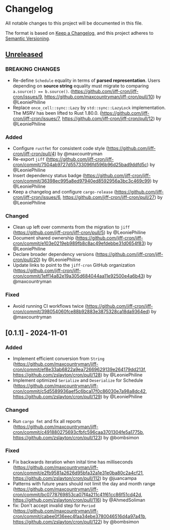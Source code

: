 # Changelog

All notable changes to this project will be documented in this file.

The format is based on [Keep a Changelog](https://keepachangelog.com/en/1.0.0/),
and this project adheres to [Semantic Versioning](https://semver.org/spec/v2.0.0.html).

<!-- next-header -->

## [Unreleased] <!-- release-date -->

### BREAKING CHANGES

- Re-define `Schedule` equality in terms of **parsed representation**.
  Users depending on **source string** equality must migrate to comparing `a.source() == b.source()`. (https://github.com/jiff-cron/jiff-cron/issues/9, https://github.com/maxcountryman/jiff-cron/pull/10) by @LeoniePhiline
- Replace `once_cell::sync::Lazy` by `std::sync::LazyLock` implementation.
  The MSRV has been lifted to Rust 1.80.0. (https://github.com/jiff-cron/jiff-cron/issues/7, https://github.com/jiff-cron/jiff-cron/pull/12) by @LeoniePhiline

### Added

- Configure `rustfmt` for consistent code style (https://github.com/jiff-cron/jiff-cron/pull/4) by @maxcountryman
- Re-export `jiff` (https://github.com/jiff-cron/jiff-cron/commit/7504ab9727d55733096fd596b96d25bad9ddfd5c) by @LeoniePhiline
- Insert dependency status badge (https://github.com/jiff-cron/jiff-cron/commit/36398ec995a8ed97940ed8592956a3bc3c469c99) by @LeoniePhiline
- Keep a changelog and configure `cargo-release` (https://github.com/jiff-cron/jiff-cron/issues/6, https://github.com/jiff-cron/jiff-cron/pull/27) by @LeoniePhiline

### Changed

- Clean up left over comments from the migration to `jiff` (https://github.com/jiff-cron/jiff-cron/pull/5) by @LeoniePhiline
- Document shared ownership (https://github.com/jiff-cron/jiff-cron/commit/e103e0219eb989fb8c8ac49efdebbe31d0654f83) by @LeoniePhiline
- Declare broader dependency versions (https://github.com/jiff-cron/jiff-cron/pull/20) by @LeoniePhiline
- Update links to point to the `jiff-cron` GitHub organization (https://github.com/jiff-cron/jiff-cron/commit/1eff14a82e19a305d684044aa11e92500e4a6b43) by @maxcountryman

### Fixed

- Avoid running CI workflows twice (https://github.com/jiff-cron/jiff-cron/commit/398054060fce88b92883e3875328ca18da9364ed) by @maxcountryman

## [0.1.1] - 2024-11-01

### Added

- Implement efficient conversion from `String` (https://github.com/maxcountryman/jiff-cron/commit/ef8e33ab6822a9ea72669629139e264179dd213f, https://github.com/zslayton/cron/pull/128) by @LeoniePhiline
- Implement optimized `Serialize` and `Deserialize` for Schedule (https://github.com/maxcountryman/jiff-cron/commit/c5d5589936aef5c6bca17f0c86030e7a98a8dc42, https://github.com/zslayton/cron/pull/129) by @LeoniePhiline

### Changed

- Run `cargo fmt` and fix all reports (https://github.com/maxcountryman/jiff-cron/commit/c491880275693cfbfc596caa3701304fe5a1775b, https://github.com/zslayton/cron/pull/123) by @bombsimon

### Fixed

- Fix backwards iteration when inital time has milliseconds (https://github.com/maxcountryman/jiff-cron/commit/e2fb9581a2626d95bfa32a1e31e0ba80c2a4cf21, https://github.com/zslayton/cron/pull/112) by @juancampa
- Patterns with future years should not limit the day and month range (https://github.com/maxcountryman/jiff-cron/commit/bc0778769853ca07f4a211c41f61cc86f51cd42d, https://github.com/zslayton/cron/pull/116) by @AhmedSoliman
- fix: Don't accept invalid step for `Period` (https://github.com/maxcountryman/jiff-cron/commit/cabee0f36eec4faa34ebe3780046516d4a97a41b, https://github.com/zslayton/cron/pull/122) by @bombsimon

<!-- next-url -->
[Unreleased]: https://github.com/LeoniePhiline/async-mailer/compare/v0.1.1...HEAD
[0.1.0]: https://github.com/LeoniePhiline/async-mailer/releases/tag/v0.1.1

